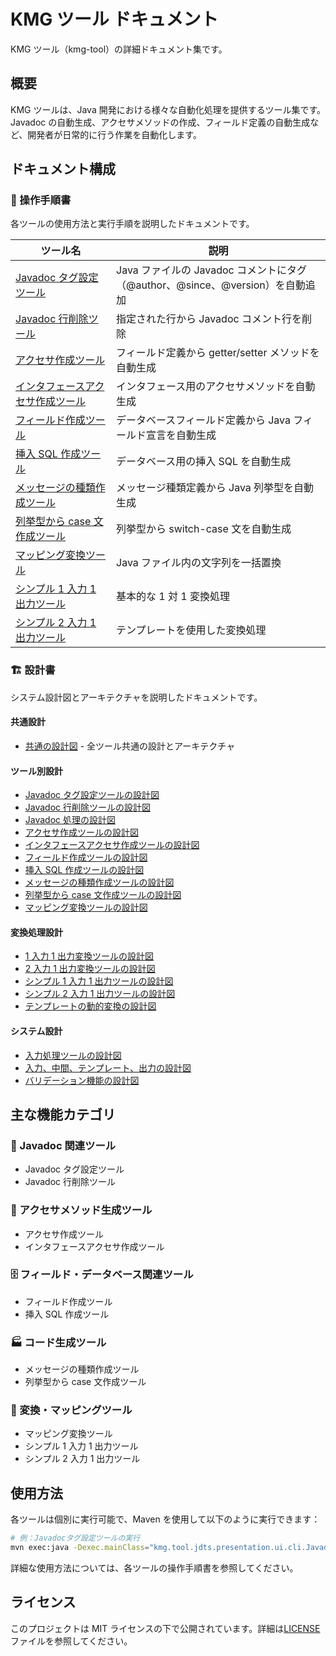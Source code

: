 # KMG ツール ドキュメント

KMG ツール（kmg-tool）の詳細ドキュメント集です。

## 概要

KMG ツールは、Java 開発における様々な自動化処理を提供するツール集です。Javadoc の自動生成、アクセサメソッドの作成、フィールド定義の自動生成など、開発者が日常的に行う作業を自動化します。

## ドキュメント構成

### 📖 操作手順書

各ツールの使用方法と実行手順を説明したドキュメントです。

| ツール名                                                                                     | 説明                                                                          |
| -------------------------------------------------------------------------------------------- | ----------------------------------------------------------------------------- |
| [Javadoc タグ設定ツール](操作手順書/Javadocタグ設定ツール操作手順書.md)                      | Java ファイルの Javadoc コメントにタグ（@author、@since、@version）を自動追加 |
| [Javadoc 行削除ツール](操作手順書/Javadoc行削除ツール操作手順書.md)                          | 指定された行から Javadoc コメント行を削除                                     |
| [アクセサ作成ツール](操作手順書/アクセサ作成ツール操作手順書.md)                             | フィールド定義から getter/setter メソッドを自動生成                           |
| [インタフェースアクセサ作成ツール](操作手順書/インタフェースアクセサ作成ツール操作手順書.md) | インタフェース用のアクセサメソッドを自動生成                                  |
| [フィールド作成ツール](操作手順書/フィールド作成ツール操作手順書.md)                         | データベースフィールド定義から Java フィールド宣言を自動生成                  |
| [挿入 SQL 作成ツール](操作手順書/挿入SQL作成ツール操作手順書.md)                             | データベース用の挿入 SQL を自動生成                                           |
| [メッセージの種類作成ツール](操作手順書/メッセージの種類作成ツール操作手順書.md)             | メッセージ種類定義から Java 列挙型を自動生成                                  |
| [列挙型から case 文作成ツール](操作手順書/列挙型からcase文作成ツール操作手順書.md)           | 列挙型から switch-case 文を自動生成                                           |
| [マッピング変換ツール](操作手順書/マッピング変換ツール操作手順書.md)                         | Java ファイル内の文字列を一括置換                                             |
| [シンプル 1 入力 1 出力ツール](操作手順書/シンプル1入力1出力ツール操作手順書.md)             | 基本的な 1 対 1 変換処理                                                      |
| [シンプル 2 入力 1 出力ツール](操作手順書/シンプル2入力1出力ツール操作手順書.md)             | テンプレートを使用した変換処理                                                |

### 🏗️ 設計書

システム設計図とアーキテクチャを説明したドキュメントです。

#### 共通設計

- [共通の設計図](設計書/共通の設計図.md) - 全ツール共通の設計とアーキテクチャ

#### ツール別設計

- [Javadoc タグ設定ツールの設計図](設計書/Javadocタグ設定ツールの設計図.md)
- [Javadoc 行削除ツールの設計図](設計書/Javadoc行削除ツールの設計図.md)
- [Javadoc 処理の設計図](設計書/Javadoc処理の設計図.md)
- [アクセサ作成ツールの設計図](設計書/アクセサ作成ツールの設計図.md)
- [インタフェースアクセサ作成ツールの設計図](設計書/インタフェースアクセサ作成ツールの設計図.md)
- [フィールド作成ツールの設計図](設計書/フィールド作成ツールの設計図.md)
- [挿入 SQL 作成ツールの設計図](設計書/挿入SQL作成ツールの設計図.md)
- [メッセージの種類作成ツールの設計図](設計書/メッセージの種類作成ツールの設計図.md)
- [列挙型から case 文作成ツールの設計図](設計書/列挙型からcase文作成ツールの設計図.md)
- [マッピング変換ツールの設計図](設計書/マッピング変換ツールの設計図.md)

#### 変換処理設計

- [1 入力 1 出力変換ツールの設計図](設計書/1入力1出力変換ツールの設計図.md)
- [2 入力 1 出力変換ツールの設計図](設計書/2入力1出力変換ツールの設計図.md)
- [シンプル 1 入力 1 出力ツールの設計図](設計書/シンプル1入力1出力ツールの設計図.md)
- [シンプル 2 入力 1 出力ツールの設計図](設計書/シンプル2入力1出力ツールの設計図.md)
- [テンプレートの動的変換の設計図](設計書/テンプレートの動的変換の設計図.md)

#### システム設計

- [入力処理ツールの設計図](設計書/入力処理ツールの設計図.md)
- [入力、中間、テンプレート、出力の設計図](設計書/入力、中間、テンプレート、出力の設計図.md)
- [バリデーション機能の設計図](設計書/バリデーション機能の設計図.md)

## 主な機能カテゴリ

### 📝 Javadoc 関連ツール

- Javadoc タグ設定ツール
- Javadoc 行削除ツール

### 🔧 アクセサメソッド生成ツール

- アクセサ作成ツール
- インタフェースアクセサ作成ツール

### 🗄️ フィールド・データベース関連ツール

- フィールド作成ツール
- 挿入 SQL 作成ツール

### 🏭 コード生成ツール

- メッセージの種類作成ツール
- 列挙型から case 文作成ツール

### 🔄 変換・マッピングツール

- マッピング変換ツール
- シンプル 1 入力 1 出力ツール
- シンプル 2 入力 1 出力ツール

## 使用方法

各ツールは個別に実行可能で、Maven を使用して以下のように実行できます：

```bash
# 例：Javadocタグ設定ツールの実行
mvn exec:java -Dexec.mainClass="kmg.tool.jdts.presentation.ui.cli.JavadocTagSetterTool"
```

詳細な使用方法については、各ツールの操作手順書を参照してください。

## ライセンス

このプロジェクトは MIT ライセンスの下で公開されています。詳細は[LICENSE](../LICENSE)ファイルを参照してください。

